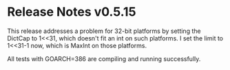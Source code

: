 # Release Notes v0.5.15

This release addresses a problem for 32-bit platforms by setting the
DictCap to 1<<31, which doesn't fit an int on such platforms. I set the
limit to 1<<31-1 now, which is MaxInt on those platforms.

All tests with GOARCH=386 are compiling and running successfully.


